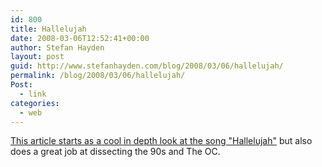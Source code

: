 ```yaml
---
id: 800
title: Hallelujah
date: 2008-03-06T12:52:41+00:00
author: Stefan Hayden
layout: post
guid: http://www.stefanhayden.com/blog/2008/03/06/hallelujah/
permalink: /blog/2008/03/06/hallelujah/
Post:
  - link
categories:
  - web
---
```

<a href="http://www.clapclap.org/2007/04/hallelujah.html">This article starts as a cool in depth look at the song "Hallelujah"</a> but also does a great job at dissecting the 90s and The OC.